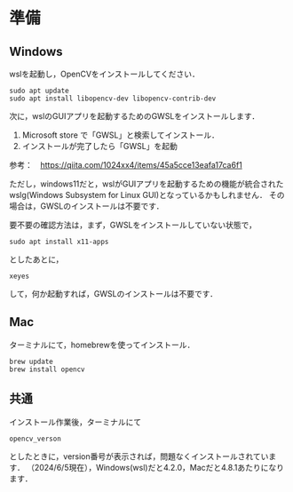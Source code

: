 # 準備

## Windows 

wslを起動し，OpenCVをインストールしてください．

```
sudo apt update
sudo apt install libopencv-dev libopencv-contrib-dev
```

次に，wslのGUIアプリを起動するためのGWSLをインストールします．

1. Microsoft store で「GWSL」と検索してインストール．
2. インストールが完了したら「GWSL」を起動

参考：　https://qiita.com/1024xx4/items/45a5cce13eafa17ca6f1

ただし，windows11だと，wslがGUIアプリを起動するための機能が統合されたwslg(Windows Subsystem for Linux GUI)となっているかもしれません．
その場合は，GWSLのインストールは不要です．

要不要の確認方法は，まず，GWSLをインストールしていない状態で，
```
sudo apt install x11-apps
```
としたあとに，
```
xeyes
```
して，何か起動すれば，GWSLのインストールは不要です．

## Mac

ターミナルにて，homebrewを使ってインストール．

```
brew update 
brew install opencv
```

## 共通

インストール作業後，ターミナルにて

```
opencv_verson
```
としたときに，version番号が表示されば，問題なくインストールされています． （2024/6/5現在），Windows(wsl)だと4.2.0，Macだと4.8.1あたりになります．

